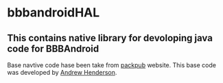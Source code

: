 bbbandroidHAL
===============================

This contains native library for devoloping java code for BBBAndroid 
--------------------------------

Base navtive code hase been take from [packpub](https://www.packtpub.com/books/content/support) website. This base code was developed by [Andrew Henderson](https://icculus.org/~hendersa/).